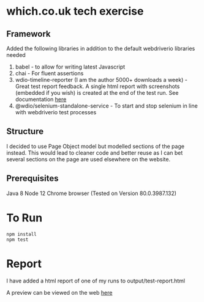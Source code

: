 # which.co.uk tech exercise

## Framework

Added the following libraries in addition to the default webdriverio libraries needed

1. babel - to allow for writing latest Javascript
2. chai - For fluent assertions
3. wdio-timeline-reporter (I am the author 5000+ downloads a week) - Great test report feedback. A single html report with screenshots (embedded if you wish) is created at the end of the test run. See documentation [here](https://www.npmjs.com/package/wdio-timeline-reporter)
4. @wdio/selenium-standalone-service - To start and stop selenium in line with webdriverio test processes

## Structure

I decided to use Page Object model but modelled sections of the page instead. This would lead to cleaner code and better reuse as I can bet several sections on the page are used elsewhere on the website.

## Prerequisites

Java 8
Node 12
Chrome browser (Tested on Version 80.0.3987.132)

# To Run

```shell
npm install
npm test
```

# Report

I have added a html report of one of my runs to output/test-report.html

A preview can be viewed on the web [here](http://htmlpreview.github.io/?https://github.com/benzaremean/which_tech_exercise/blob/master/output/test-report.html)
